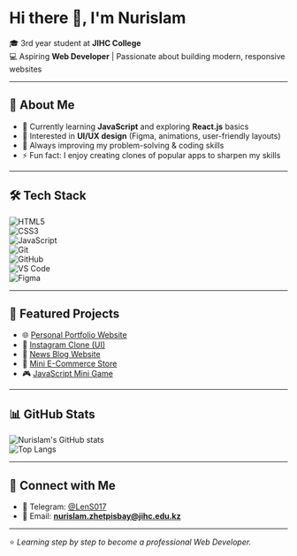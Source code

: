 # Hi there 👋, I'm Nurislam  

🎓 3rd year student at **JIHC College**  
💻 Aspiring **Web Developer** | Passionate about building modern, responsive websites  

---

## 🚀 About Me
- 🌱 Currently learning **JavaScript** and exploring **React.js** basics  
- 🎨 Interested in **UI/UX design** (Figma, animations, user-friendly layouts)  
- 📖 Always improving my problem-solving & coding skills  
- ⚡ Fun fact: I enjoy creating clones of popular apps to sharpen my skills  

---

## 🛠 Tech Stack
![HTML5](https://img.shields.io/badge/HTML5-E34F26?style=for-the-badge&logo=html5&logoColor=white)  
![CSS3](https://img.shields.io/badge/CSS3-1572B6?style=for-the-badge&logo=css3&logoColor=white)  
![JavaScript](https://img.shields.io/badge/JavaScript-F7DF1E?style=for-the-badge&logo=javascript&logoColor=black)  
![Git](https://img.shields.io/badge/Git-F05032?style=for-the-badge&logo=git&logoColor=white)  
![GitHub](https://img.shields.io/badge/GitHub-181717?style=for-the-badge&logo=github&logoColor=white)  
![VS Code](https://img.shields.io/badge/VS%20Code-0078d7?style=for-the-badge&logo=visual-studio-code&logoColor=white)  
![Figma](https://img.shields.io/badge/Figma-F24E1E?style=for-the-badge&logo=figma&logoColor=white)  

---

## 📂 Featured Projects
- 🌐 [Personal Portfolio Website](https://username.github.io/portfolio/)  
- 📸 [Instagram Clone (UI)](https://username.github.io/instagram-clone/)  
- 📰 [News Blog Website](https://username.github.io/news-site/)  
- 🛒 [Mini E-Commerce Store](https://username.github.io/shop/)  
- 🎮 [JavaScript Mini Game](https://username.github.io/game/)  

---

## 📊 GitHub Stats
![Nurislam's GitHub stats](https://github-readme-stats.vercel.app/api?username=username&show_icons=true&theme=radical)  
![Top Langs](https://github-readme-stats.vercel.app/api/top-langs/?username=username&layout=compact&theme=radical)  

---

## 🤝 Connect with Me
- 💬 Telegram: [@LenS017](https://t.me/LenS017)  
- 📧 Email: **nurislam.zhetpisbay@jihc.edu.kz**  

---

⭐️ *Learning step by step to become a professional Web Developer.*
